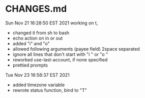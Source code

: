 # CHANGES.md


Sun Nov 21 16:28:50 EST 2021
working on t, 
- changed it from sh to bash
- echo action on in or out
- added "i" and "o"
- allowed following arguments (payee field) 2space separated
- ignore all lines that don't start with "i " or "o "
- reworked use-last-account, if none specified
- prettied prompts

Tue Nov 23 16:58:37 EST 2021
- added timezone variable
- rewrote status function, bind to "T"<no args>
